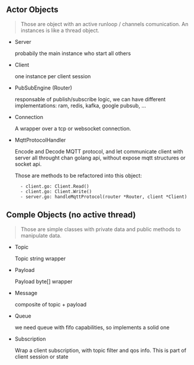 
## Actor Objects 

> Those are object with an active runloop / channels comunication.
> An instances is like a thread object.

- Server 

    probabily the main instance who start all others 
 
- Client 
    
    one instance per client session

- PubSubEngine (Router)
    
    responsable of publish/subscribe logic, we can have different implementations: 
    ram, redis, kafka, google pubsub, ...

- Connection 
    
    A wrapper over a tcp or websocket connection.
    
- MqttProtocolHandler

    Encode and Decode MQTT protocol, and let communicate client with server
    all throught chan golang api, without expose mqtt structures or socket api. 
    
    Those are methods to be refactored into this object:
    
        - client.go: Client.Read() 
        - client.go: Client.Write()
        - server.go: handleMqttProtocol(router *Router, client *Client)


## Comple Objects (no active thread)

> Those are simple classes 
> with private data and public methods to manipulate data.

- Topic 
    
    Topic string wrapper
    
- Payload 

    Payload byte[] wrapper

- Message 

    composite of topic + payload
    
- Queue 

    we need queue with fifo capabilities, so implements a solid one
        
- Subscription

    Wrap a client subscription, with topic filter and qos info.
    This is part of client session or state
    
